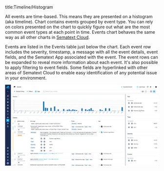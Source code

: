 title:Timeline/Histogram

All events are time-based. This means they are presented on a histogram (aka timeline). Chart
contains events grouped by event type. You can rely on colors presented on the chart to quickly
figure out what are the most common event types at each point in time. Events chart behaves
the same way as all other charts in [Sematext Cloud](https://sematext.com/cloud/).

Events are listed in the Events table just below the chart. Each event row includes the severity, timestamp, a message with all the event details, event fields, and the Sematext App associated with the event. The event rows can be expanded to reveal more information about each event. It's also possible to apply filtering to event fields. Some fields are hyperlinked with other areas of Sematext Cloud to enable easy identification of any potential issue in your environment.

[![Events table](../images/events/events-table.png "Events table")](../images/events/events-table.png)

